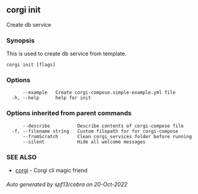 ## corgi init

Create db service

### Synopsis


This is used to create db service from template.	
	

```
corgi init [flags]
```

### Options

```
      --example   Create corgi-compose.simple-example.yml file
  -h, --help      help for init
```

### Options inherited from parent commands

```
      --describe          Describe contents of corgi-compose file
  -f, --filename string   Custom filepath for for corgi-compose
      --fromScratch       Clean corgi_services folder before running
      --silent            Hide all welcome messages
```

### SEE ALSO

* [corgi](corgi.md)	 - Corgi cli magic friend

###### Auto generated by spf13/cobra on 20-Oct-2022
